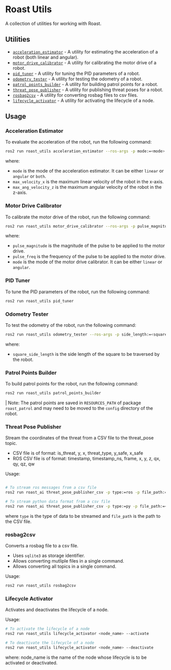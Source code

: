 # Roast Utils

A collection of utilities for working with Roast.

## Utilities

- [`acceleration_estimator`](#acceleration-estimator) - A utility for estimating the acceleration of a robot (both linear and angular).
- [`motor_drive_calibrator`](#motor-drive-calibrator) - A utility for calibrating the motor drive of a robot.
- [`pid_tuner`](#pid-tuner) - A utility for tuning the PID parameters of a robot.
- [`odometry_tester`](#odometry-tester) - A utility for testing the odometry of a robot.
- [`patrol_points_builder`](#patrol-points-builder) - A utility for building patrol points for a robot.
- [`threat_pose_publisher`](#threat-pose-publisher) - A utility for publishing threat poses for a robot.
- [`rosbag2csv`](#rosbag2csv) - A utility for converting rosbag files to csv files.
- [`lifecycle_activator`](#lifecycle-activator) - A utility for activating the lifecycle of a node.

## Usage

### Acceleration Estimator

To evaluate the acceleration of the robot, run the following command:

```bash
ros2 run roast_utils acceleration_estimator --ros-args -p mode:=<mode> -p max_velocity_x:=<max_velocity_x> -p max_ang_velocity_z:=<max_ang_velocity_z>
```

where:

- `mode` is the mode of the acceleration estimator. It can be either `linear` or `angular` or `both`.
- `max_velocity_x` is the maximum linear velocity of the robot in the x-axis.
- `max_ang_velocity_z` is the maximum angular velocity of the robot in the z-axis.

### Motor Drive Calibrator

To calibrate the motor drive of the robot, run the following command:

```bash
ros2 run roast_utils motor_drive_calibrator --ros-args -p pulse_magnitude:=<pulse_magnitude> -p pulse_freq:=<pulse_freq> -p mode:=<mode>
```

where:

- `pulse_magnitude` is the magnitude of the pulse to be applied to the motor drive.
- `pulse_freq` is the frequency of the pulse to be applied to the motor drive.
- `mode` is the mode of the motor drive calibrator. It can be either `linear` or `angular`.

### PID Tuner

To tune the PID parameters of the robot, run the following command:

```bash
ros2 run roast_utils pid_tuner
```

### Odometry Tester

To test the odometry of the robot, run the following command:

```bash
ros2 run roast_utils odometry_tester --ros-args -p side_length:=<square_side_length>
```

where:

- `square_side_length` is the side length of the square to be traversed by the robot.

### Patrol Points Builder

To build patrol points for the robot, run the following command:

```bash
ros2 run roast_utils patrol_points_builder
```

| Note: The patrol points are saved in `RESOURCES_PATH` of package `roast_patrol` and may need to be moved to the `config` directory of the robot.

### Threat Pose Publisher

Stream the coordinates of the threat from a CSV file to the threat_pose topic.

- CSV file is of format: is_threat, y, x, threat_type, y_safe, x_safe
- ROS CSV file is of format: timestamp, timestamp_ns, frame, x, y, z, qx, qy, qz, qw

Usage:

```bash

# To stream ros messages from a csv file
ros2 run roast_ai threat_pose_publisher_csv -p type:=ros -p file_path:=<path_to_csv_file>

# To stream python data format from a csv file
ros2 run roast_ai threat_pose_publisher_csv -p type:=py -p file_path:=<path_to_csv_file>
```

where `type` is the type of data to be streamed and `file_path` is the path to the CSV file.

### rosbag2csv

Converts a rosbag file to a csv file.

 - Uses `sqlite3` as storage identifier.
 - Allows converting mutliple files in a single command.
 - Allows converting all topics in a single command.

Usage:

```bash
ros2 run roast_utils rosbag2csv
```

### Lifecycle Activator

Activates and deactivates the lifecycle of a node.

Usage:

```bash
# To activate the lifecycle of a node
ros2 run roast_utils lifecycle_activator <node_name> --activate

# To deactivate the lifecycle of a node
ros2 run roast_utils lifecycle_activator <node_name> --deactivate
```

where:
    node_name is the name of the node whose lifecycle is to be activated or deactivated.
